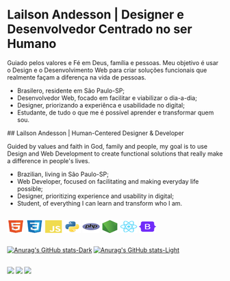 # Lailson Andesson | Designer e Desenvolvedor Centrado no ser Humano

Guiado pelos valores e Fé em Deus, família e pessoas. Meu objetivo é usar o Design e o Desenvolvimento Web para criar soluções funcionais que realmente façam a diferença na vida de pessoas.

- Brasilero, residente em São Paulo-SP;</li>
- Desenvolvedor Web, focado em facilitar e viabilizar o dia-a-dia;</li>
- Designer, priorizando a experiênca e usabilidade no digital;</li>
- Estudante, de tudo o que me é possível aprender e transformar quem sou.</li>

<span translate="no">
  ## Lailson Andesson | Human-Centered Designer & Developer
  
  Guided by values ​​and faith in God, family and people, my goal is to use Design and Web Development to create functional solutions that really make a difference in people's lives.
  
  - Brazilian, living in São Paulo-SP;</li>
  - Web Developer, focused on facilitating and making everyday life possible;</li>
  - Designer, prioritizing experience and usability in digital;</li>
  - Student, of everything I can learn and transform who I am.</li>
</span>

<div style="display: inline_block"><br>
  <img align="center" alt="Lailson-HTML" height="30" width="40" src="https://raw.githubusercontent.com/devicons/devicon/master/icons/html5/html5-original.svg">
  <img align="center" alt="Lailson-CSS" height="30" width="40" src="https://raw.githubusercontent.com/devicons/devicon/master/icons/css3/css3-original.svg">
  <img align="center" alt="Lailson-Js" height="30" width="40" src="https://raw.githubusercontent.com/devicons/devicon/master/icons/javascript/javascript-plain.svg">
  <img align="center" alt="Lailson-Python" height="30" width="40" src="https://raw.githubusercontent.com/devicons/devicon/master/icons/python/python-original.svg">
  <img align="center" alt="Lailson-Php" height="30" width="40" src="https://raw.githubusercontent.com/devicons/devicon/master/icons/php/php-original.svg">
  <img align="center" alt="Lailson-Nodejs" height="30" width="40" src="https://raw.githubusercontent.com/devicons/devicon/master/icons/nodejs/nodejs-original.svg">
  <img align="center" alt="Lailson-React" height="30" width="40" src="https://raw.githubusercontent.com/devicons/devicon/master/icons/react/react-original.svg">
  <img align="center" alt="Lailson-Bootstrap" height="30" width="40" src="https://raw.githubusercontent.com/devicons/devicon/master/icons/bootstrap/bootstrap-plain.svg">
</div><br>

[![Anurag's GitHub stats-Dark](https://github-readme-stats.vercel.app/api?username=Lailson19&count_private=true&show_icons=true&card_width=100px&theme=github_dark#gh-dark-mode-only)](https://github.com/Lailson19/Lailson19#gh-dark-mode-only)
[![Anurag's GitHub stats-Light](https://github-readme-stats.vercel.app/api?username=Lailson19&count_private=true&show_icons=true&theme=default#gh-light-mode-only)](https://github.com/Lailson19/Lailson19#gh-light-mode-only)

<div> <br> 
  <a href = "mailto:contatolailsonandesson@gmail.com"><img src="https://img.shields.io/badge/-Gmail-%23333?style=for-the-badge&logo=gmail&logoColor=white" target="_blank"></a>
  <a href="https://www.linkedin.com/in/lailson-andesson-6023a518a/" target="_blank"><img src="https://img.shields.io/badge/-LinkedIn-%230077B5?style=for-the-badge&logo=linkedin&logoColor=white" target="_blank"></a> 
  <a href="https://instagram.com/lailsonandessondesign" target="_blank"><img src="https://img.shields.io/badge/-Instagram-%23E4405F?style=for-the-badge&logo=instagram&logoColor=white" target="_blank"></a>
</div>
